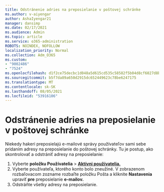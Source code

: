 ```yaml
---
title: Odstránenie adries na preposielanie v poštovej schránke
ms.author: v-aiyengar
author: AshaIyengar21
manager: dansimp
ms.date: 02/17/2021
ms.audience: Admin
ms.topic: article
ms.service: o365-administration
ROBOTS: NOINDEX, NOFOLLOW
localization_priority: Normal
ms.collection: Adm_O365
ms.custom:
- "9002486"
- "7524"
ms.openlocfilehash: d1f2ce75decbc1d048a5d615cd535c58582f5b04d8cf6027d8b3f681bf04b79d
ms.sourcegitcommit: b5f7da89a650d2915dc652449623c78be6247175
ms.translationtype: MT
ms.contentlocale: sk-SK
ms.lasthandoff: 08/05/2021
ms.locfileid: "53916106"
---
```

# <a name="remove-forwarding-addresses-on-the-mailbox"></a>Odstránenie adries na preposielanie v poštovej schránke

Niekedy hakeri preposielajú e-mailové správy používateľov sami sebe pridaním adresy na preposielanie do poštovej schránky. Tu je postup, ako skontrolovať a odstrániť adresy na preposielanie:

1. Vyberte **položku Používatelia**  >  **[Aktívni používatelia.](https://go.microsoft.com/fwlink/p/?linkid=834822)**
1. Vyberte používateľa, ktorého konto bolo zneužiné. V zobrazenom rozbaľovacom zozname rozbaľte položku Pošta a kliknite **Nastavenia** upraviť **pre** preposielanie **e-mailov.**
1. Odstráňte všetky adresy na preposielanie.
